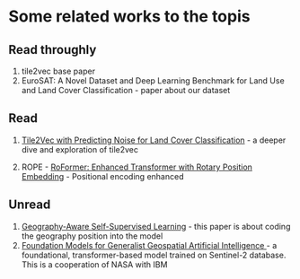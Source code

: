 # Some related works to the topis
## Read throughly
1. tile2vec base paper
2. EuroSAT: A Novel Dataset and Deep Learning Benchmark for Land Use and Land Cover Classification - paper about our dataset


## Read

1. [Tile2Vec with Predicting Noise for Land Cover Classification](https://link.springer.com/chapter/10.1007/978-3-030-92273-3_8) - a deeper dive and exploration of tile2vec

2. ROPE - [RoFormer: Enhanced Transformer with Rotary Position Embedding](https://arxiv.org/pdf/2104.09864.pdf) - Positional encoding enhanced


## Unread
1. [Geography-Aware Self-Supervised Learning](https://arxiv.org/pdf/2011.09980.pdf) - this paper is about coding the geography position into the model
2. [Foundation Models for Generalist Geospatial Artificial Intelligence
](https://arxiv.org/pdf/2310.18660.pdf) - a foundational, transformer-based model trained on Sentinel-2 database. This is a cooperation of NASA with IBM


